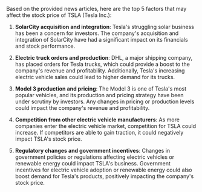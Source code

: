 Based on the provided news articles, here are the top 5 factors that may affect the stock price of TSLA (Tesla Inc.):

1. **SolarCity acquisition and integration**: Tesla's struggling solar business has been a concern for investors. The company's acquisition and integration of SolarCity have had a significant impact on its financials and stock performance.

2. **Electric truck orders and production**: DHL, a major shipping company, has placed orders for Tesla trucks, which could provide a boost to the company's revenue and profitability. Additionally, Tesla's increasing electric vehicle sales could lead to higher demand for its trucks.

3. **Model 3 production and pricing**: The Model 3 is one of Tesla's most popular vehicles, and its production and pricing strategy have been under scrutiny by investors. Any changes in pricing or production levels could impact the company's revenue and profitability.

4. **Competition from other electric vehicle manufacturers**: As more companies enter the electric vehicle market, competition for TSLA could increase. If competitors are able to gain traction, it could negatively impact TSLA's stock price.

5. **Regulatory changes and government incentives**: Changes in government policies or regulations affecting electric vehicles or renewable energy could impact TSLA's business. Government incentives for electric vehicle adoption or renewable energy could also boost demand for Tesla's products, positively impacting the company's stock price.